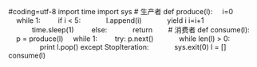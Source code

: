 #coding=utf-8 import time import sys # 生产者 def produce(l):     i=0     while
1:         if i < 5:             l.append(i)             yield i
i=i+1             time.sleep(1)         else:             return        # 消费者
def consume(l):     p = produce(l)     while 1:         try:
p.next()             while len(l) > 0:                 print l.pop()
except StopIteration:             sys.exit(0) l = [] consume(l)

